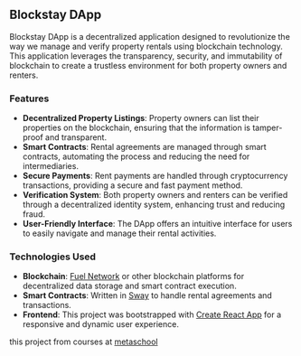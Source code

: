 ## Blockstay DApp

Blockstay DApp is a decentralized application designed to revolutionize the way we manage and verify property rentals using blockchain technology. This application leverages the transparency, security, and immutability of blockchain to create a trustless environment for both property owners and renters.

### Features

- **Decentralized Property Listings**: Property owners can list their properties on the blockchain, ensuring that the information is tamper-proof and transparent.
- **Smart Contracts**: Rental agreements are managed through smart contracts, automating the process and reducing the need for intermediaries.
- **Secure Payments**: Rent payments are handled through cryptocurrency transactions, providing a secure and fast payment method.
- **Verification System**: Both property owners and renters can be verified through a decentralized identity system, enhancing trust and reducing fraud.
- **User-Friendly Interface**: The DApp offers an intuitive interface for users to easily navigate and manage their rental activities.

### Technologies Used

- **Blockchain**: [Fuel Network](https://fuel.network/) or other blockchain platforms for decentralized data storage and smart contract execution.
- **Smart Contracts**: Written in [Sway](https://fuellabs.github.io/sway/v0.63.5/book/) to handle rental agreements and transactions.
- **Frontend**: This project was bootstrapped with [Create React App](https://github.com/facebook/create-react-app) for a responsive and dynamic user experience.

this project from courses at [metaschool](https://metaschool.so/)

